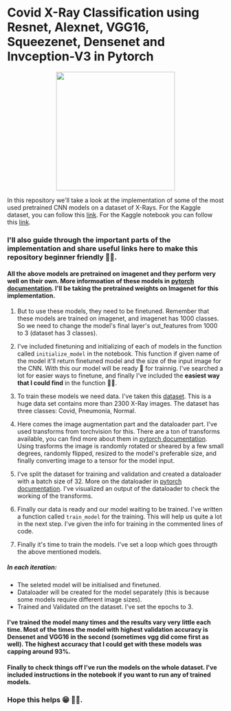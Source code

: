 # Covid X-Ray Classification using Resnet, Alexnet, VGG16, Squeezenet, Densenet and Invception-V3 in Pytorch 
<p align="middle"><img width="276.5" src="https://media-thumbs.golden.com/OLqzmrmwAzY1P7Sl29k2T9WjJdM=/200x200/smart/golden-storage-production.s3.amazonaws.com/topic_images/e08914afa10a4179893eeb07cb5e4713.png" /></p>

In this repository we'll take a look at the implementation of some of the most used pretrained CNN models on a dataset of X-Rays. 
For the Kaggle dataset, you can follow this [link](https://www.kaggle.com/amanullahasraf/covid19-pneumonia-normal-chest-xray-pa-dataset). For the Kaggle notebook you can follow this [link](https://www.kaggle.com/pawanvalluri/covid-xray-classification-with-multiple-cnn-models).
### I'll also guide through the important parts of the implementation and share useful links here to make this repository beginner friendly 👍🏻. 

#### All the above models are pretrained on imagenet and they perform very well on their own. More informoation of these models in [pytorch documentation](https://pytorch.org/vision/stable/models.html). I'll be taking the pretrained weights on Imagenet for this implementation.

1. But to use these models, they need to be finetuned. Remember that these models are trained on imagenet, and imagenet has 1000 classes. So we need to change the model's final layer's out_features from 1000 to 3 (dataset has 3 classes). 

2. I've included finetuning and initializing of each of models in the function called `initialize_model` in the notebook. This function if given name of the model it'll return finetuned model and the size of the input image for the CNN. With this our model will be ready 🥧 for trainnig. I've searched a lot for easier ways to finetune, and finally I've included the **easiest way that I could find** in the function 👍🏻.  

3. To train these models we need data. I've taken this [dataset](https://www.kaggle.com/amanullahasraf/covid19-pneumonia-normal-chest-xray-pa-dataset). This is a huge data set contains more than 2300 X-Ray images. The dataset has three classes: Covid, Pneumonia, Normal. 

4. Here comes the image augmentation part and the dataloader part. I've used transforms from torchvision for this. There are a ton of transforms available, you can find more about them in [pytorch documentation](https://pytorch.org/vision/stable/transforms.html). Using trasforms the image is randomly rotated or sheared by a few small degrees, randomly flipped, resized to the model's preferable size, and finally converting image to a tensor for the model input. 

5. I've split the dataset for training and validation and created a dataloader with  a batch size of 32. More on the dataloader in [pytorch documentation](https://pytorch.org/docs/stable/data.html#torch.utils.data.DataLoader). I've visualized an output of the dataloader to check the working of the transforms.

6. Finally our data is ready and our model waiting to be trained. I've written a function called `train_model` for the training. This will help us quite a lot in the next step. I've given the info for training in the commented lines of code.

7. Finally it's time to train the models. I've set a loop which goes througth the above mentioned models. 

##### In each iteration:
- The seleted model will be initialised and finetuned.
- Dataloader will be created for the model separately (this is because some models require different image sizes).
- Trained and Validated on the dataset. I've set the epochs to 3.
#### I've trained the model many times and the results vary very little each time. Most of the times the model with highest validation accuracy is Densenet and VGG16 in the second (sometimes vgg did come first as well). The highest accuracy that I could get with these models was capping around 93%.
#### Finally to check things off I've run the models on the whole dataset. I've included instructions in the notebook if you want to run any of trained models.
### Hope this helps 😁 👍🏻.

